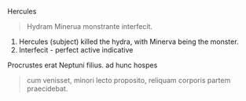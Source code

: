 Hercules 
> Hydram Minerua monstrante 
interfecit.
1. Hercules (subject) killed the hydra, with Minerva being the monster. 
2. Interfecit - perfect active indicative 

Procrustes erat Neptuni filius. 
ad hunc hospes 
> cum venisset, 
minori
> lecto proposito, 
reliquam corporis partem
> praecidebat.
